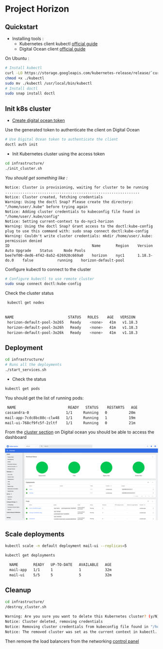 # Project Horizon

## Quickstart

- Installing tools :
  - Kubernetes client kubectl  [official guide](https://kubernetes.io/docs/tasks/tools/install-kubectl/)
  - Digital Ocean client [official guide](https://github.com/digitalocean/doctl#installing-doctl)

 On Ubuntu : 
```sh
# Install kubectl
curl -LO https://storage.googleapis.com/kubernetes-release/release/`curl -s https://storage.googleapis.com/kubernetes-release/release/stable.txt`/bin/linux/amd64/kubectl
chmod +x ./kubectl
sudo mv ./kubectl /usr/local/bin/kubectl
# Install doctl
sudo snap install doctl
```


## Init k8s cluster

- [Create digital ocean token](https://www.digitalocean.com/docs/apis-clis/api/create-personal-access-token/)
 
 Use the generated token to authenticate the client on Digital Ocean
```sh
# Use Digital Ocean token to authenticate the client
doctl auth init
```
- Init Kubernetes cluster using the access token 

```sh
cd infrastructure/
./init_cluster.sh 
```

*You should get something like :*
```
Notice: Cluster is provisioning, waiting for cluster to be running
..............................................................
Notice: Cluster created, fetching credentials
Warning: Using the doctl Snap? Please create the directory: "/home/user/.kube" before trying again
Notice: Adding cluster credentials to kubeconfig file found in "/home/user/.kube/config"
Notice: Setting current-context to do-nyc1-horizon
Warning: Using the doctl Snap? Grant access to the doctl:kube-config plug to use this command with: sudo snap connect doctl:kube-config
Warning: Couldn't write cluster credentials: mkdir /home/user/.kube: permission denied
ID                                      Name       Region    Version        Auto Upgrade    Status     Node Pools
bee7ef00-ded6-4f42-8a52-626928c669a0    horizon    nyc1      1.18.3-do.0    false           running    horizon-default-pool
```

Configure kubectl to connect to the cluster
```sh
# Configure kubectl to use remote cluster
sudo snap connect doctl:kube-config
```
Check the cluster status
```sh
 kubectl get nodes
```
```sh

NAME                         STATUS   ROLES    AGE   VERSION
 horizon-default-pool-3o265   Ready    <none>   41m   v1.18.3
 horizon-default-pool-3o26h   Ready    <none>   41m   v1.18.3
 horizon-default-pool-3o26k   Ready    <none>   41m   v1.18.3
```
## Deployment

```sh
cd infrastructure/
# Runs all the deployments
./start_services.sh 
```
- Check the status

```sh
kubectl get pods
```
You should get the list of running pods:
```sh
 NAME                        READY   STATUS    RESTARTS   AGE
cassandra-0                 1/1     Running   0          20m
mail-app-7cdc8bc88c-clw48   1/1     Running   1          19m
mail-ui-768cf9fc5f-2zltf    1/1     Running   0          21m
```
From the [cluster section](https://cloud.digitalocean.com/kubernetes/clusters) on Digital ocean you should be able to access the dashboard

![](docs/k8s_dashboard.png)

## Scale deployments 
```sh
kubectl scale -n default deployment mail-ui --replicas=5
```

```sh
kubectl get deployments
```
```sh
  NAME       READY   UP-TO-DATE   AVAILABLE   AGE
  mail-app   1/1     1            1           32m
  mail-ui    5/5     5            5           32m
```

## Cleanup
```sh
cd infrastructure/ 
/destroy_cluster.sh 
```

```sh
Warning: Are you sure you want to delete this Kubernetes cluster? (y/N) ? y
Notice: Cluster deleted, removing credentials
Notice: Removing cluster credentials from kubeconfig file found in "/home/user/.kube/config"
Notice: The removed cluster was set as the current context in kubectl. Run `kubectl config get-contexts` to see a list of other contexts you can use, and `kubectl config set-context` to specify a new one."
```
Then remove the load balancers from the networking [control panel](https://cloud.digitalocean.com/networking/load_balancers)
